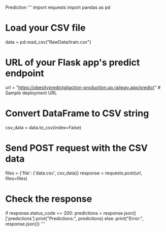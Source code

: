 Prediction
'''
import requests
import pandas as pd

# Load your CSV file
data = pd.read_csv("RawData/train.csv")

# URL of your Flask app's predict endpoint
url = "https://obesitypredictgitaction-production.up.railway.app/predict" # Sample deployment URL

# Convert DataFrame to CSV string
csv_data = data.to_csv(index=False)

# Send POST request with the CSV data
files = {'file': ('data.csv', csv_data)}
response = requests.post(url, files=files)

# Check the response
if response.status_code == 200:
    predictions = response.json()['predictions']
    print("Predictions:", predictions)
else:
    print("Error:", response.json())
'''

